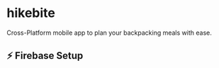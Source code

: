 # hikebite

Cross-Platform mobile app to plan your backpacking meals with ease.

## ⚡️ Firebase Setup